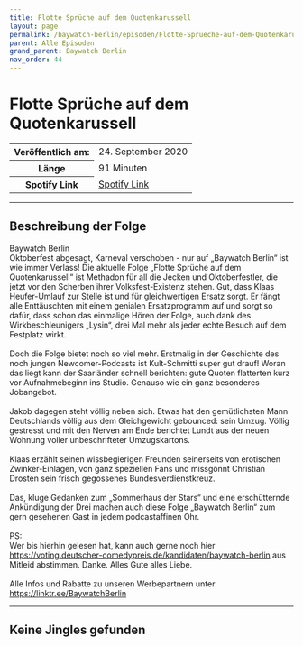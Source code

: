 ```yaml
---
title: Flotte Sprüche auf dem Quotenkarussell
layout: page
permalink: /baywatch-berlin/episoden/Flotte-Sprueche-auf-dem-Quotenkarussell
parent: Alle Episoden
grand_parent: Baywatch Berlin
nav_order: 44
---
```


# Flotte Sprüche auf dem Quotenkarussell
<table class="resp-table dcf-table dcf-table-responsive dcf-table-bordered dcf-table-striped dcf-w-100%">
                    <tbody>
                        <tr>
                            <th scope="row">Veröffentlich am:</th>
                            <td data-label="Veröffentlich am:">24. September 2020</td>
                        </tr>
                        <tr>
                            <th scope="row">Länge </th>
                            <td data-label="Länge ">91 Minuten</td>
                        </tr><tr>
                                <th scope="row">Spotify Link</th>
                                <td data-label="Spotify Link"><a href="https://open.spotify.com/episode/2tie9cBlUNd8wS5fAJ436f">Spotify Link</a></td>
                            </tr></tbody>
                </table>

***

## Beschreibung der Folge

<div>
Baywatch Berlin <br> Oktoberfest abgesagt, Karneval verschoben - nur auf „Baywatch Berlin“ ist wie immer Verlass! Die aktuelle Folge „Flotte Sprüche auf dem Quotenkarussell“ ist Methadon für all die Jecken und Oktoberfestler, die jetzt vor den Scherben ihrer Volksfest-Existenz stehen. Gut, dass Klaas Heufer-Umlauf zur Stelle ist und für gleichwertigen Ersatz sorgt. Er fängt alle Enttäuschten mit einem genialen Ersatzprogramm auf und sorgt so dafür, dass schon das einmalige Hören der Folge, auch dank des Wirkbeschleunigers „Lysin“, drei Mal mehr als jeder echte Besuch auf dem Festplatz wirkt. <br>  <br> Doch die Folge bietet noch so viel mehr. Erstmalig in der Geschichte des noch jungen Newcomer-Podcasts ist Kult-Schmitti super gut drauf! Woran das liegt kann der Saarländer schnell berichten: gute Quoten flatterten kurz vor Aufnahmebeginn ins Studio. Genauso wie ein ganz besonderes Jobangebot.  <br>  <br> Jakob dagegen steht völlig neben sich. Etwas hat den gemütlichsten Mann Deutschlands völlig aus dem Gleichgewicht gebounced: sein Umzug. Völlig gestresst und mit den Nerven am Ende berichtet Lundt aus der neuen Wohnung voller unbeschrifteter Umzugskartons.  <br>  <br> Klaas erzählt seinen wissbegierigen Freunden seinerseits von erotischen Zwinker-Einlagen, von ganz speziellen Fans und missgönnt Christian Drosten sein frisch gegossenes Bundesverdienstkreuz. <br>  <br> Das, kluge Gedanken zum „Sommerhaus der Stars“ und eine erschütternde Ankündigung der Drei machen auch diese Folge „Baywatch Berlin“ zum gern gesehenen Gast in jedem podcastaffinen Ohr.  <br>  <br> PS: <br> Wer bis hierhin gelesen hat, kann auch gerne noch hier <a href="https://voting.deutscher-comedypreis.de/kandidaten/baywatch-berlin">https://voting.deutscher-comedypreis.de/kandidaten/baywatch-berlin</a> aus Mitleid abstimmen. Danke. Alles Gute alles Liebe. <br>  <br> Alle Infos und Rabatte zu unseren Werbepartnern unter <a href="https://linktr.ee/BaywatchBerlin">https://linktr.ee/BaywatchBerlin</a>  
</div>

***

## Keine Jingles gefunden